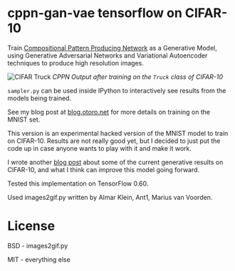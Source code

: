 # cppn-gan-vae tensorflow on CIFAR-10

Train [Compositional Pattern Producing Network](https://en.wikipedia.org/wiki/Compositional_pattern-producing_network) as a Generative Model, using Generative Adversarial Networks and Variational Autoencoder techniques to produce high resolution images.

![CIFAR Truck](https://cdn.rawgit.com/hardmaru/cppn-gan-vae-cifar-tensorflow/master/examples/truck_8_reconstr_full.jpeg)
*CPPN Output after training on the `Truck` class of CIFAR-10*

`sampler.py` can be used inside IPython to interactively see results from the models being trained.

See my blog post at [blog.otoro.net](http://blog.otoro.net/2016/04/01/generating-large-images-from-latent-vectors/) for more details on training on the MNIST set.

This version is an experimental hacked version of the MNIST model to train on CIFAR-10.  Results are not really good yet, but I decided to just put the code up in case anyone wants to play with it and make it work.

I wrote another [blog post](http://blog.otoro.net/2016/04/06/the-frog-of-cifar-10/) about some of the current generative results on CIFAR-10, and what I think can improve this model going forward.

Tested this implementation on TensorFlow 0.60.

Used images2gif.py written by Almar Klein, Ant1, Marius van Voorden.

# License

BSD - images2gif.py

MIT - everything else
